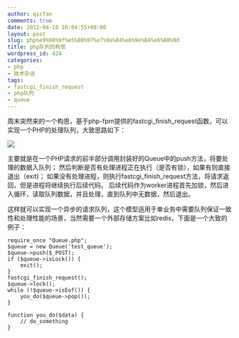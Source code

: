 ```yaml
---
author: qicfan
comments: true
date: 2012-04-18 16:04:55+00:00
layout: post
slug: php%e9%98%9f%e5%88%97%e7%9a%84%e6%9e%84%e6%80%9d
title: php队列的构思
wordpress_id: 424
categories:
- php
- 技术杂谈
tags:
- fastcgi_finish_request
- php队列
- queue
---
```


周末突然来的一个构思，基于php-fpm提供的fastcgi_finish_request函数，可以实现一个PHP的处理队列，大致思路如下：

[![](http://zeroq.me/wp-content/uploads/2012/04/php_queue.png)](http://zeroq.me/p/424/php_queue)

主要就是在一个PHP请求的前半部分调用封装好的Queue中的push方法，将要处理的数据入队列；
然后判断是否有处理进程正在执行（是否有锁），如果有则直接退出（exit)；
如果没有处理进程，则执行fastcgi_finish_request方法，将请求返回，但是进程将继续执行后续代码。
后续代码作为worker进程首先加锁，然后进入循环，读取队列数据，并且处理，直到队列中无数据，然后退出。

这样就可以实现一个异步的请求队列，这个模型适用于单业务中需要队列保证一致性和处理性能的场景，当然需要一个外部存储方案比如redis，下面是一个大致的例子：

    
    require_once "Queue.php";
    $queue = new Queue('test_queue');
    $queue->push($_POST);
    if ($queue->isLock()) {
        exit();
    }
    fastcgi_finish_request();
    $queue->lock();
    while (!$queue->isEof()) {
        you_do($queue->pop());
    }
    
    function you_do($data) {
        // do_something
    }
